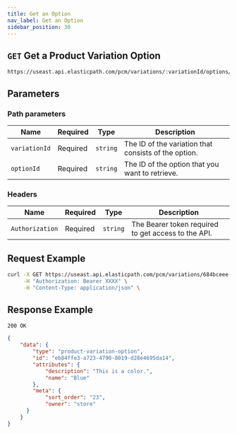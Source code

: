 ```yaml
---
title: Get an Option
nav_label: Get an Option
sidebar_position: 30
---
```


## `GET` Get a Product Variation Option

```http
https://useast.api.elasticpath.com/pcm/variations/:variationId/options/:optionId
```

## Parameters

### Path parameters

| Name          | Required | Type     | Description                                          |
| ------------- | -------- | -------- | ---------------------------------------------------- |
| `variationId` | Required | `string` | The ID of the variation that consists of the option. |
| `optionId`    | Required | `string` | The ID of the option that you want to retrieve.      |

### Headers

| Name            | Required | Type     | Description                                         |
| --------------- | -------- | -------- | --------------------------------------------------- |
| `Authorization` | Required | `string` | The Bearer token required to get access to the API. |

## Request Example

```bash
curl -X GET https://useast.api.elasticpath.com/pcm/variations/684bceee-0ee3-4f43-ac32-50bb44c1eee5/options/39148bc3-3028-4196-9350-1b4ac927c9d6 \
     -H "Authorization: Bearer XXXX" \
     -H "Content-Type: application/json" \
```

## Response Example

`200 OK`

```json
{
    "data": {
        "type": "product-variation-option",
        "id": "eb84ffe3-a723-4790-8019-d28e4695da14",
        "attributes": {
            "description": "This is a color.",
            "name": "Blue"
        },
        "meta": {
            "sort_order": "23",
            "owner": "store"
      }
    }
}
```
